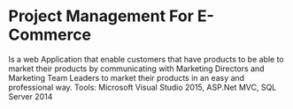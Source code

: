 # Project Management For E-Commerce

Is a web Application that enable customers that have products  to be able to market their products  by communicating with Marketing Directors and  Marketing Team Leaders to market their products in an easy and professional way.
      Tools: Microsoft Visual Studio 2015, ASP.Net MVC, SQL Server 2014
